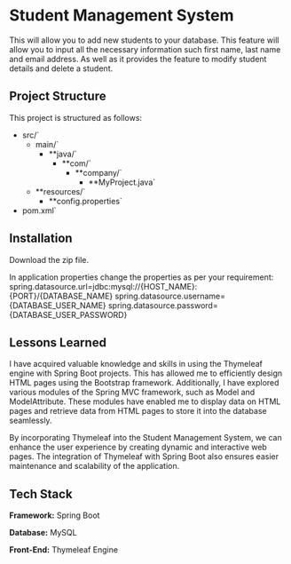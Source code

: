 
# Student Management System

This will allow you to add new students to your database. This feature will allow you to input all the necessary information such first name, last name and email address. As well as it provides the feature to modify student details and delete a student.

## Project Structure

This project is structured as follows:

* src/`
    * main/`
        * **java/`
            * **com/`
                * **company/`
                    * **MyProject.java`
    * **resources/`
        * **config.properties`
* pom.xml`
 
## Installation

Download the zip file.

In application properties change the properties as per your requirement:
spring.datasource.url=jdbc:mysql://{HOST_NAME}:{PORT}/{DATABASE_NAME}
spring.datasource.username={DATABASE_USER_NAME}
spring.datasource.password={DATABASE_USER_PASSWORD}

    
## Lessons Learned

I have acquired valuable knowledge and skills in using the Thymeleaf engine with Spring Boot projects. This has allowed me to efficiently design HTML pages using the Bootstrap framework. Additionally, I have explored various modules of the Spring MVC framework, such as Model and ModelAttribute. These modules have enabled me to display data on HTML pages and retrieve data from HTML pages to store it into the database seamlessly.

By incorporating Thymeleaf into the Student Management System, we can enhance the user experience by creating dynamic and interactive web pages. The integration of Thymeleaf with Spring Boot also ensures easier maintenance and scalability of the application.



## Tech Stack

**Framework:** Spring Boot

**Database:** MySQL

**Front-End:** Thymeleaf Engine

